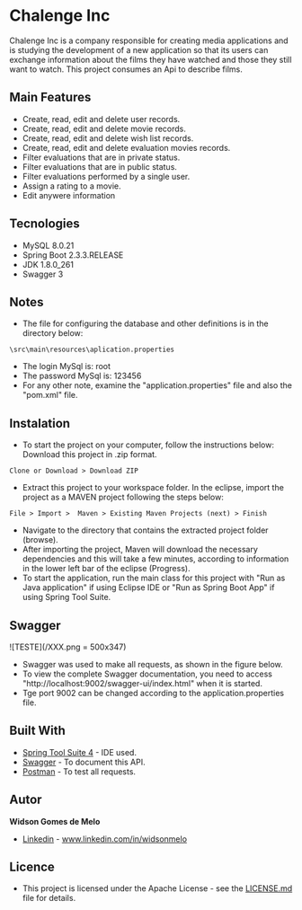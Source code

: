# Chalenge Inc
Chalenge Inc is a company responsible for creating media applications and is studying the development of a new application so that its users can exchange information about the films they have watched and those they still want to watch. This project consumes an Api to describe films.

## Main Features
* Create, read, edit and delete user records.
* Create, read, edit and delete movie records.
* Create, read, edit and delete wish list records.
* Create, read, edit and delete evaluation movies records.
* Filter evaluations that are in private status.
* Filter evaluations that are in public status.
* Filter evaluations performed by a single user.
* Assign a rating to a movie.
* Edit anywere information

## Tecnologies
* MySQL 8.0.21
* Spring Boot 2.3.3.RELEASE
* JDK 1.8.0_261
* Swagger 3

## Notes
* The file for configuring the database and other definitions is in the directory below:
```
\src\main\resources\aplication.properties
```

* The login MySql is: root
* The password MySql is: 123456
* For any other note, examine the "application.properties" file and also the "pom.xml" file.

## Instalation
* To start the project on your computer, follow the instructions below:
Download this project in .zip format.
```
Clone or Download > Download ZIP
```

* Extract this project to your workspace folder.
In the eclipse, import the project as a MAVEN project following the steps below:
```
File > Import >  Maven > Existing Maven Projects (next) > Finish
```

* Navigate to the directory that contains the extracted project folder (browse).
* After importing the project, Maven will download the necessary dependencies and this will take a few minutes, according to information in the lower left bar of the eclipse (Progress).
* To start the application, run the main class for this project with "Run as Java application" if using Eclipse IDE or "Run as Spring Boot App" if using Spring Tool Suite.

## Swagger
![TESTE](/XXX.png = 500x347)
* Swagger was used to make all requests, as shown in the figure below.
* To view the complete Swagger documentation, you need to access "http://localhost:9002/swagger-ui/index.html" when it is started.
* Tge port 9002 can be changed according to the application.properties file.

## Built With
* [Spring Tool Suite 4](https://spring.io/tools) - IDE used.
* [Swagger](https://swagger.io/) - To document this API.
* [Postman](https://www.postman.com/) - To test all requests.

## Autor
**Widson Gomes de Melo**
* [Linkedin](https://www.linkedin.com/in/widsonmelo/) - www.linkedin.com/in/widsonmelo

## Licence
* This project is licensed under the Apache License - see the [LICENSE.md](LICENSE) file for details.